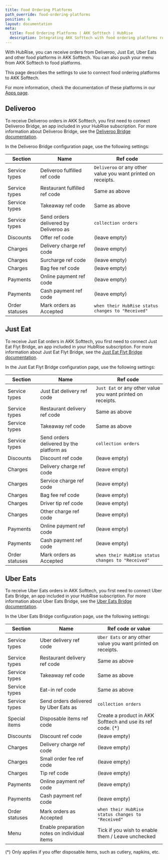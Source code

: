 ```yaml
---
title: Food Ordering Platforms
path_override: food-ordering-platforms
position: 6
layout: documentation
meta:
  title: Food Ordering Platforms | AKK Softtech | HubRise
  description: Integrating AKK Softtech with food ordering platforms requires you to specify particular ref codes in the configuration page of the delivery platform bridge.
---
```


With HubRise, you can receive orders from Deliveroo, Just Eat, Uber Eats and other food platforms in AKK Softtech. You can also push your menu from AKK Softtech to food platforms.

This page describes the settings to use to connect food ordering platforms to AKK Softtech.

For more information, check the documentation of these platforms in our [Apps page](/apps/food-ordering-platforms).

## Deliveroo

To receive Deliveroo orders in AKK Softtech, you first need to connect Deliveroo Bridge, an app included in your HubRise subscription. For more information about Deliveroo Bridge, see the [Deliveroo Bridge documentation](/apps/deliveroo).

In the Deliveroo Bridge configuration page, use the following settings:

| Section        | Name                                  | Ref code                                                     |
| -------------- | ------------------------------------- | ------------------------------------------------------------ |
| Service types  | Deliveroo fulfilled ref code          | `Deliveroo` or any other value you want printed on receipts. |
| Service types  | Restaurant fulfilled ref code         | Same as above                                                |
| Service types  | Takeaway ref code                     | Same as above                                                |
| Service types  | Send orders delivered by Deliveroo as | `collection orders`                                          |
| Discounts      | Offer ref code                        | (leave empty)                                                |
| Charges        | Delivery charge ref code              | (leave empty)                                                |
| Charges        | Surcharge ref code                    | (leave empty)                                                |
| Charges        | Bag fee ref code                      | (leave empty)                                                |
| Payments       | Online payment ref code               | (leave empty)                                                |
| Payments       | Cash payment ref code                 | (leave empty)                                                |
| Order statuses | Mark orders as Accepted               | `when their HubRise status changes to "Received"`            |

## Just Eat

To receive Just Eat orders in AKK Softtech, you first need to connect Just Eat Flyt Bridge, an app included in your HubRise subscription. For more information about Just Eat Flyt Bridge, see the [Just Eat Flyt Bridge documentation](/apps/just-eat-flyt).

In the Just Eat Flyt Bridge configuration page, use the following settings:

| Section        | Name                                     | Ref code                                                    |
| -------------- | ---------------------------------------- | ----------------------------------------------------------- |
| Service types  | Just Eat delivery ref code               | `Just Eat` or any other value you want printed on receipts. |
| Service types  | Restaurant delivery ref code             | Same as above                                               |
| Service types  | Takeaway ref code                        | Same as above                                               |
| Service types  | Send orders delivered by the platform as | `collection orders`                                         |
| Discounts      | Discount ref code                        | (leave empty)                                               |
| Charges        | Delivery charge ref code                 | (leave empty)                                               |
| Charges        | Service charge ref code                  | (leave empty)                                               |
| Charges        | Bag fee ref code                         | (leave empty)                                               |
| Charges        | Driver tip ref code                      | (leave empty)                                               |
| Charges        | Other charge ref code                    | (leave empty)                                               |
| Payments       | Online payment ref code                  | (leave empty)                                               |
| Payments       | Cash payment ref code                    | (leave empty)                                               |
| Order statuses | Mark orders as Accepted                  | `when their HubRise status changes to "Received"`           |

## Uber Eats

To receive Uber Eats orders in AKK Softtech, you first need to connect Uber Eats Bridge, an app included in your HubRise subscription. For more information about Uber Eats Bridge, see the [Uber Eats Bridge documentation](/apps/uber-eats).

In the Uber Eats Bridge configuration page, use the following settings:

| Section        | Name                                         | Ref code or value                                            |
| -------------- | -------------------------------------------- | ------------------------------------------------------------ |
| Service types  | Uber delivery ref code                       | `Uber Eats` or any other value you want printed on receipts. |
| Service types  | Restaurant delivery ref code                 | Same as above                                                |
| Service types  | Takeaway ref code                            | Same as above                                                |
| Service types  | Eat-in ref code                              | Same as above                                                |
| Service types  | Send orders delivered by Uber Eats as        | `collection orders`                                          |
| Special items  | Disposable items ref code                    | Create a product in AKK Softtech and use its ref code. (\*)  |
| Discounts      | Discount ref code                            | (leave empty)                                                |
| Charges        | Delivery charge ref code                     | (leave empty)                                                |
| Charges        | Small order fee ref code                     | (leave empty)                                                |
| Charges        | Tip ref code                                 | (leave empty)                                                |
| Payments       | Online payment ref code                      | (leave empty)                                                |
| Payments       | Cash payment ref code                        | (leave empty)                                                |
| Order statuses | Mark orders as Accepted                      | `when their HubRise status changes to "Received"`            |
| Menu           | Enable preparation notes on individual items | Tick if you wish to enable them / Leave unchecked            |

(\*) Only applies if you offer disposable items, such as cutlery, napkins, etc.
